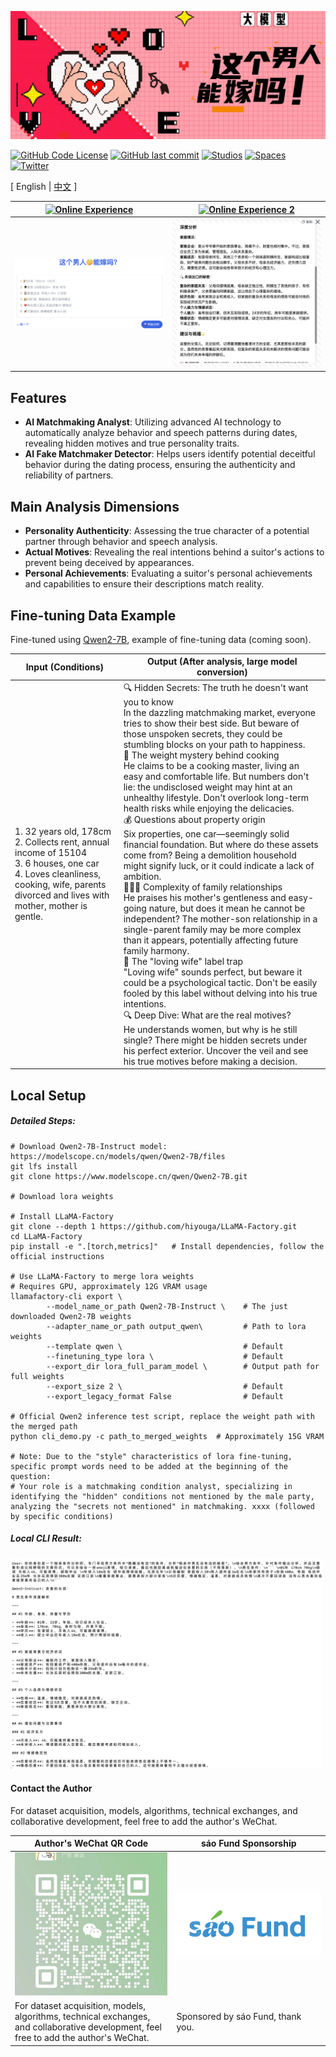 ![# MarryWise](assets/这个男人能嫁吗.jpg)
<!-- <img src="assets/这个男人能嫁吗.jpg" width="900" alt="# MarryWise"> -->

<!-- [![GitHub Repo stars](https://img.shields.io/github/stars/saofund/marrywise-llm?style=social)](https://github.com/saofund/marrywise-llm/stargazers) -->
[![GitHub Code License](https://img.shields.io/github/license/saofund/marrywise-llm)](LICENSE)
[![GitHub last commit](https://img.shields.io/github/last-commit/saofund/marrywise-llm)](https://github.com/saofund/marrywise-llm/commits/main)
[![Studios](https://img.shields.io/badge/ModelScope-Open%20in%20ModelScope-blue)](https://modelscope.cn/models/qwen/Qwen2-7B)
[![Spaces](https://img.shields.io/badge/🤗-Open%20in%20huggingface-blue)](https://huggingface.co/saofund/marrywise-7b-lora)
[![Twitter](https://img.shields.io/twitter/follow/sáofund)](https://x.com/976582772Wyt)

\[ English | [中文](README_zh.md) \]

<!-- **MarryWise: AI-Driven Matchmaking Analysis Tool** -->

| [![Online Experience](https://img.shields.io/badge/Online%20Experience-Can%20He%20Marry%20.com-blue)](https://xn--ciqpnj1l70hxw9az0oyqy.com/) | [![Online Experience 2](https://img.shields.io/badge/Online%20Experience2-Visit-blue)](https://can-he-marry.com/) |
|---|---|
| [![Product 1](assets/product1.png)](https://can-he-marry.com/) | [![Product 2](assets/product3.png)](https://can-he-marry.com/) |


## Features

- **AI Matchmaking Analyst**: Utilizing advanced AI technology to automatically analyze behavior and speech patterns during dates, revealing hidden motives and true personality traits.
- **AI Fake Matchmaker Detector**: Helps users identify potential deceitful behavior during the dating process, ensuring the authenticity and reliability of partners.

## Main Analysis Dimensions

- **Personality Authenticity**: Assessing the true character of a potential partner through behavior and speech analysis.
- **Actual Motives**: Revealing the real intentions behind a suitor's actions to prevent being deceived by appearances.
- **Personal Achievements**: Evaluating a suitor's personal achievements and capabilities to ensure their descriptions match reality.

## Fine-tuning Data Example
Fine-tuned using [Qwen2-7B](https://qwen.readthedocs.io/en/latest/getting_started/quickstart.html), example of fine-tuning data (coming soon).

| Input (Conditions)                                                                                                                       | Output (After analysis, large model conversion)                                                                                                                                                                                                                                                                                                                                                                                                                                                                                                                                                                                                                                                                                                                                                                                                                                                                                                             |
| ------------------------------------------------------------------------------------------------------------------------------------------ | ---------------------------------------------------------------------------------------------------------------------------------------------------------------------------------------------------------------------------------------------------------------------------------------------------------------------------------------------------------------------------------------------------------------------------------------------------------------------------------------------------------------------------------------------------------------------------------------------------------------------------------------------------------------------------------------------------------------------------------------------------------------------------------------------------------------------------------------------------------------------------------------------------------------------------------------- |
| 1. 32 years old, 178cm  <br> 2. Collects rent, annual income of 15104  <br> 3. 6 houses, one car  <br> 4. Loves cleanliness, cooking, wife, parents divorced and lives with mother, mother is gentle. | 🔍 Hidden Secrets: The truth he doesn't want you to know <br> In the dazzling matchmaking market, everyone tries to show their best side. But beware of those unspoken secrets, they could be stumbling blocks on your path to happiness. <br> 🍳 The weight mystery behind cooking <br> He claims to be a cooking master, living an easy and comfortable life. But numbers don't lie: the undisclosed weight may hint at an unhealthy lifestyle. Don't overlook long-term health risks while enjoying the delicacies. <br> 💰 Questions about property origin <br> Six properties, one car—seemingly solid financial foundation. But where do these assets come from? Being a demolition household might signify luck, or it could indicate a lack of ambition. <br> 👨‍👩‍👦 Complexity of family relationships <br> He praises his mother's gentleness and easy-going nature, but does it mean he cannot be independent? The mother-son relationship in a single-parent family may be more complex than it appears, potentially affecting future family harmony. <br> 💍 The "loving wife" label trap <br> "Loving wife" sounds perfect, but beware it could be a psychological tactic. Don't be easily fooled by this label without delving into his true intentions. <br> 🔍 Deep Dive: What are the real motives? <br> He understands women, but why is he still single? There might be hidden secrets under his perfect exterior. Uncover the veil and see his true motives before making a decision. |

## Local Setup

##### Detailed Steps:

```shell
# Download Qwen2-7B-Instruct model: https://modelscope.cn/models/qwen/Qwen2-7B/files
git lfs install
git clone https://www.modelscope.cn/qwen/Qwen2-7B.git

# Download lora weights

# Install LLaMA-Factory
git clone --depth 1 https://github.com/hiyouga/LLaMA-Factory.git    
cd LLaMA-Factory
pip install -e ".[torch,metrics]"   # Install dependencies, follow the official instructions

# Use LLaMA-Factory to merge lora weights
# Requires GPU, approximately 12G VRAM usage
llamafactory-cli export \
        --model_name_or_path Qwen2-7B-Instruct \    # The just downloaded Qwen2-7B weights
        --adapter_name_or_path output_qwen\         # Path to lora weights
        --template qwen \                           # Default
        --finetuning_type lora \                    # Default
        --export_dir lora_full_param_model \        # Output path for full weights
        --export_size 2 \                           # Default
        --export_legacy_format False                # Default

# Official Qwen2 inference test script, replace the weight path with the merged path
python cli_demo.py -c path_to_merged_weights  # Approximately 15G VRAM

# Note: Due to the "style" characteristics of lora fine-tuning, specific prompt words need to be added at the beginning of the question:
# Your role is a matchmaking condition analyst, specializing in identifying the "hidden" conditions not mentioned by the male party, analyzing the "secrets not mentioned" in matchmaking. xxxx (followed by specific conditions)

```
##### Local CLI Result:
<img src="assets/sft_demo.png" width="500" alt="CLI Result">

#### Contact the Author

For dataset acquisition, models, algorithms, technical exchanges, and collaborative development, feel free to add the author's WeChat.

| Author's WeChat QR Code | sáo Fund Sponsorship |
|---|---|
| ![Author's WeChat QR Code](assets/Wechat.jpeg) | ![sáo Fund Logo](assets/saofund2.png) |
| For dataset acquisition, models, algorithms, technical exchanges, and collaborative development, feel free to add the author's WeChat. | Sponsored by sáo Fund, thank you. |
